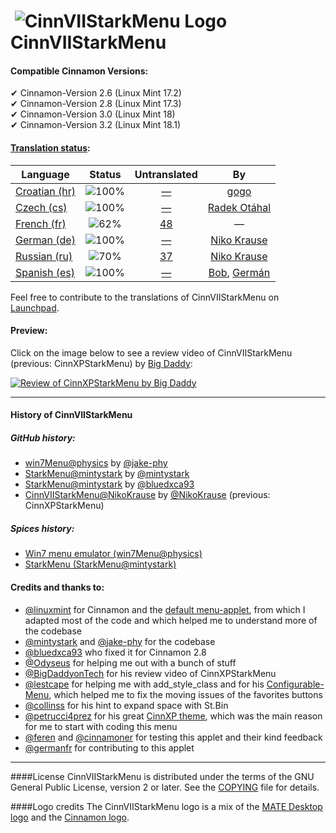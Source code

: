 # &#65279; ![CinnVIIStarkMenu Logo](https://git.io/vDWaq) CinnVIIStarkMenu

#### Compatible Cinnamon Versions:
&#10004; Cinnamon-Version 2.6 (Linux Mint 17.2) <br />
&#10004; Cinnamon-Version 2.8 (Linux Mint 17.3) <br />
&#10004; Cinnamon-Version 3.0 (Linux Mint 18)   <br />
&#10004; Cinnamon-Version 3.2 (Linux Mint 18.1) <br />

#### [Translation status](https://translations.launchpad.net/cinnviistarkmenu/trunk/+pots/cinnviistarkmenu/):

Language | Status | Untranslated | By
--------------|:--------:|:----------------:|:---:
[Croatian (hr)](https://translations.launchpad.net/cinnviistarkmenu/trunk/+pots/cinnviistarkmenu/hr)  | ![100%](http://progressed.io/bar/100) | [&mdash;](https://translations.launchpad.net/cinnviistarkmenu/trunk/+pots/cinnviistarkmenu/hr/+translate?show=untranslated) | [gogo](https://launchpad.net/~trebelnik-stefina)
[Czech (cs)](https://translations.launchpad.net/cinnviistarkmenu/trunk/+pots/cinnviistarkmenu/cs)  | ![100%](http://progressed.io/bar/100) | [&mdash;](https://translations.launchpad.net/cinnviistarkmenu/trunk/+pots/cinnviistarkmenu/cs/+translate?show=untranslated) | [Radek Otáhal](https://launchpad.net/~radek-otahal)
[French (fr)](https://translations.launchpad.net/cinnviistarkmenu/trunk/+pots/cinnviistarkmenu/fr)  | ![62%](http://progressed.io/bar/62) | [48](https://translations.launchpad.net/cinnviistarkmenu/trunk/+pots/cinnviistarkmenu/fr/+translate?show=untranslated) | &mdash;
[German (de)](https://translations.launchpad.net/cinnviistarkmenu/trunk/+pots/cinnviistarkmenu/de)  | ![100%](http://progressed.io/bar/100) | [&mdash;](https://translations.launchpad.net/cinnviistarkmenu/trunk/+pots/cinnviistarkmenu/de/+translate?show=untranslated) | [Niko Krause](https://launchpad.net/~nikokrause)
[Russian (ru)](https://translations.launchpad.net/cinnviistarkmenu/trunk/+pots/cinnviistarkmenu/ru) | ![70%](http://progressed.io/bar/70) | [37](https://translations.launchpad.net/cinnviistarkmenu/trunk/+pots/cinnviistarkmenu/ru/+translate?show=untranslated) | [Niko Krause](https://launchpad.net/~nikokrause)
[Spanish (es)](https://translations.launchpad.net/cinnviistarkmenu/trunk/+pots/cinnviistarkmenu/es) | ![100%](http://progressed.io/bar/100) | [&mdash;](https://translations.launchpad.net/cinnviistarkmenu/trunk/+pots/cinnviistarkmenu/es/+translate?show=untranslated) | [Bob](https://launchpad.net/~basura1-p), [Germán](https://launchpad.net/~germanfr)

Feel free to contribute to the translations of CinnVIIStarkMenu on [Launchpad](https://translations.launchpad.net/cinnviistarkmenu).

#### Preview:
Click on the image below to see a review video of CinnVIIStarkMenu (previous: CinnXPStarkMenu) by [Big Daddy](https://www.youtube.com/channel/UCtZRKfyvx7GUEi-Lr7f4Nxg):

[![Review of CinnXPStarkMenu by Big Daddy](https://cloud.githubusercontent.com/assets/8415124/20908908/6d108a24-bb58-11e6-8d88-112f7250d630.png)](https://www.youtube.com/watch?v=OmUpLNsWgC4)

--------------------------------
#### History of CinnVIIStarkMenu

##### GitHub history:
* [win7Menu@physics](https://github.com/jake-phy/win7Menu) by [@jake-phy](https://github.com/jake-phy) <br />
* [StarkMenu@mintystark](https://github.com/mintystark/starkmenu) by [@mintystark](https://github.com/mintystark) <br />
* [StarkMenu@mintystark](https://github.com/bluedxca93/starkmenu) by [@bluedxca93](https://github.com/bluedxca93) <br />
* [CinnVIIStarkMenu@NikoKrause](https://github.com/NikoKrause/CinnVIIStarkMenu) by [@NikoKrause](https://github.com/NikoKrause) (previous: CinnXPStarkMenu)

##### Spices history:
* [Win7 menu emulator (win7Menu@physics)](https://web.archive.org/web/20160603044149/https://cinnamon-spices.linuxmint.com/applets/view/84)
* [StarkMenu (StarkMenu@mintystark)](https://web.archive.org/web/20160603020227/https://cinnamon-spices.linuxmint.com/applets/view/168)

#### Credits and thanks to:
* [@linuxmint](https://github.com/linuxmint) for Cinnamon and the [default menu-applet](https://github.com/linuxmint/Cinnamon/tree/master/files/usr/share/cinnamon/applets/menu%40cinnamon.org), from which I adapted most of the code and which helped me to understand more of the codebase
* [@mintystark](https://github.com/mintystark) and [@jake-phy](https://github.com/jake-phy) for the codebase
* [@bluedxca93](https://github.com/bluedxca93) who fixed it for Cinnamon 2.8
* [@Odyseus](https://github.com/Odyseus) for helping me out with a bunch of stuff
* [@BigDaddyonTech](https://github.com/BigDaddyonTech) for his review video of CinnXPStarkMenu
* [@lestcape](https://github.com/lestcape) for helping me with add_style_class and for his [Configurable-Menu](https://github.com/lestcape/Configurable-Menu), which helped me to fix the moving issues of the favorites buttons
* [@collinss](https://github.com/collinss) for his hint to expand space with St.Bin
* [@petrucci4prez](https://github.com/petrucci4prez) for his great [CinnXP theme](https://github.com/petrucci4prez/CinnXP), which was the main reason for me to start with coding this menu
* [@feren](https://github.com/feren) and [@cinnamoner](https://github.com/cinnamoner) for testing this applet and their kind feedback
* [@germanfr](https://github.com/germanfr) for contributing to this applet

-----------
####License
CinnVIIStarkMenu is distributed under the terms of the GNU General Public License, version 2 or later.
See the [COPYING](https://github.com/NikoKrause/CinnVIIStarkMenu/blob/master/COPYING) file for details.

####Logo credits
The CinnVIIStarkMenu logo is a mix of the [MATE Desktop logo](https://github.com/mate-desktop/mate-desktop/blob/f543545ceb97db7cdefc186889898e3ebdef8f65/icons/hicolor_apps_scalable_mate.svg) and the [Cinnamon logo](http://segfault.linuxmint.com/wp-content/uploads/2016/09/CinnamonIcon5-1.png).
